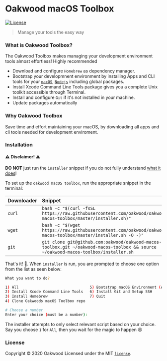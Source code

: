 # Oakwood macOS Toolbox

[![License](https://img.shields.io/github/license/oakwood/oakwood-macos-toolbox)](https://github.com/oakwood/oakwood-macos-toolbox/blob/master/LICENSE)

> Manage your tools the easy way

### What is Oakwood Toolbox?

The Oakwood Toolbox makes managing your development environment tools almost effortless! Highly recommended

- Download and configure `Homebrew` as dependency manager.
- Bootstrap your developmnent environment by installing Apps and CLI tools for your [`macOS`](scripts/macos/bootstrap.sh), [`Nodejs`](scripts/macos/nodejs.sh) including global packages.
- Install Xcode Command Line Tools package gives you a complete Unix toolkit accessible through Terminal.
- Install and configure `Git` if it's not installed in your machine.
- Update packages automatically


### Why Oakwood Toolbox

Save time and effort maintaining your macOS, by downloading all apps and cli tools needed for development enviroment.

### Installation

#### ⚠️ Disclaimer! ⚠️
**DO NOT** just run the `installer` snippet if you do not fully understand [what it does](./installer.sh)!

To set up the `oakwood macOS toolbox`, run the appropriate snippet in the terminal:

| Downloader | Snippet                                                                                                                             |
| :--------- | :---------------------------------------------------------------------------------------------------------------------------------- |
| `curl`     | `bash -c "$(curl -fsSL https://raw.githubusercontent.com/oakwood/oakwood-macos-toolbox/master/installer.sh)"`                       |
| `wget`     | `bash -c "$(wget https://raw.githubusercontent.com/oakwood/oakwood-macos-toolbox/master/installer.sh -O -)"`                        |
| `git`      | `git clone git@github.com:oakwood/oakwood-macos-toolbox.git ~/oakwood-macos-toolbox && source ~/oakwood-macos-toolbox/installer.sh` |

That's it! 🎉. When `installer` is run, you are prompted to choose one option from the list as seen below:

```bash
What you want to do?

1) All                                5) Bootstrap macOS Environment (Apps,CLI Tools, Nodejs, NVM)
2) Install Xcode Command Line Tools   6) Install Git and Setup SSH
3) Install Homebrew                   7) Quit
4) Clone Oakwoods macOS Toolbox repo

# Choose a number
Enter your choice (must be a number):	
```
The installer attempts to only select relevant script based on your choice. Say you choose `1` for `All`, then you wait for the magic to happen 😍

### License

Copyright © 2020 Oakwood
Licensed under the MIT [`license`](LICENSE).
